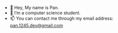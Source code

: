 - 👋 Hey, My name is Pan.
- 👀 I’m a computer science student.
- 📫 You can contact me through my email address: pan.1245.dev@gmail.com
